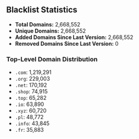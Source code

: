 ## Blacklist Statistics

- **Total Domains:** 2,668,552
- **Unique Domains:** 2,668,552
- **Added Domains Since Last Version:** 2,668,552
- **Removed Domains Since Last Version:** 0

### Top-Level Domain Distribution

-  `.com`: 1,219,291
-  `.org`: 229,003
-  `.net`: 170,192
-  `.shop`: 74,915
-  `.top`: 65,282
-  `.io`: 63,890
-  `.xyz`: 60,720
-  `.pl`: 48,772
-  `.info`: 43,845
-  `.fr`: 35,883
